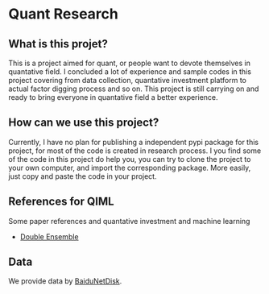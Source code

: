 # Quant Research

## What is this projet?

This is a project aimed for quant, or people want to devote themselves in quantative field. I concluded a lot of experience and sample codes in this project covering from data collection, quantative investment platform to actual factor digging process and so on. This project is still carrying on and ready to bring everyone in quantative field a better experience.

## How can we use this project?

Currently, I have no plan for publishing a independent pypi package for this project, for most of the code is created in research process. I you find some of the code in this project do help you, you can try to clone the project to your own computer, and import the corresponding package. More easily, just copy and paste the code in your project.

## References for QIML

Some paper references and quantative investment and machine learning

- [Double Ensemble](https://arxiv.org/pdf/2010.01265.pdf)

## Data

We provide data by [BaiduNetDisk](https://pan.baidu.com/s/1xOKAKKnpnWunhzIzPJ9qlg?pwd=wsyd).
